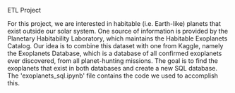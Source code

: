 ETL Project

For this project, we are interested in habitable (i.e. Earth-like) planets that exist outside our solar system. One source of
information is provided by the Planetary Habitability Laboratory, which maintains the Habitable Exoplanets Catalog. Our idea is
to combine this dataset with one from Kaggle, namely the Exoplanets Database, which is a database of all confirmed exoplanets ever
discovered, from all planet-hunting missions. The goal is to find the exoplanets that exist in both databases and create a new
SQL database. The 'exoplanets_sql.ipynb' file contains the code we used to accomplish this.
